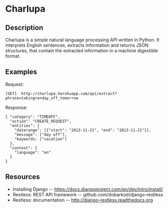 Charlupa
========

Description
-----------

Charlupa is a simple natural language processing API written in Python. It interprets English sentences, extracts information and returns JSON structures, that contain the extracted information in a machine digestible format.

Examples
--------

Request:

    [GET]  http://charlupa.herokuapp.com/api/extract?phrase=taking+a+day_off_tomorrow

Response:

    { "category": "TIMEOFF", 
      "action": "CREATE_REQUEST",
      "entities": {
        "daterange": [{"start": "2013-11-21", "end": "2013-11-21"}],
        "message": ["day off"],
        "keywords: ["vacation"]
      }, 
      "context": {
        "language": "en"
      }
    }

Resources
---------

* Installing Django -- https://docs.djangoproject.com/en/dev/intro/install/
* Restless: REST API framework -- github.com/dobarkod/django-restless
* Restless: documentation -- http://django-restless.readthedocs.org
